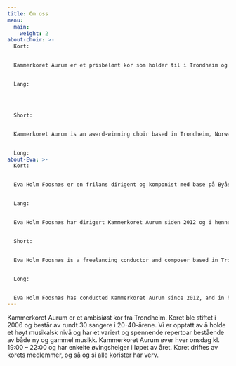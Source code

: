 ```yaml
---
title: Om oss
menu:
  main:
    weight: 2
about-choir: >-
  K﻿ort:


  Kammerkoret Aurum er et prisbelønt kor som holder til i Trondheim og som består av om lag 30 sangere. Koret ble stiftet i 2006 med utgangspunkt i musikkmiljøet ved Norges Teknisk og Naturvitenskapelige Universitet. Aurum har et bredt og variert repertoar med spesielt fokus på ny, skandinavisk musikk, og er en aktiv bestiller av musikk. Prosjektene til koret favner vidt, og springer ofte ut av nysgjerrighet for nye uttrykk.


  L﻿ang:




  S﻿hort:


  Kammerkoret Aurum is an award-winning choir based in Trondheim, Norway, which consists of around 30 singers. The choir was founded in 2006 and has its roots in the musical milieu of the Norwegian University of Science and Technology. Aurum has a vast and varied repertoire concentrating on new, Scandinavian music. Their projects often arise from curiosity towards new musical expressions and they are an eager commissioner of new choral music.


  L﻿ong:
about-Eva: >-
  K﻿ort:


  Eva Holm Foosnæs er en frilans dirigent og komponist med base på Byåsen i Trondheim. Hun har mastergrad i utøvende musikk ved NTNU musikkonservatoriet i Trondheim, hovedinstrument piano med fordypning i komposisjon. Eva har studert både i Italia og Tyskland, og hun har tatt etterutdanning som dirigent på NTNU og Norges Musikkhøyskole med fokus på orkesterdireksjon. Eva er også kunstnerisk leder for Opera di Setra. Eva har dirigert Aurum siden 2012.


  L﻿ang:


  Eva Holm Foosnæs har dirigert Kammerkoret Aurum siden 2012 og i henne har vi funnet en dirigent som tenker utenfor boksen, setter seg høye mål, og forventer kvalitet i alle ledd. Eva er oppvokst i Steinkjer, og har mastergrad i utøvende musikk ved NTNU. Hovedinstrumentet hennes var piano med fordypning i komposisjon. Eva har regional dirigentutdannelse ved NTNU og har studert i Italia våren 2008 (Perugia). Hun har også hatt et halvt års utenlandsopphold i Tyskland, finansiert av RWE Deas Stipendprogram og Norges Forskningsråd for å studere opera og komposisjon hos Manfred Trojahn. Eva jobber i dag som frilans pianist, akkompagnatør, coach, kapellmester og komponist. I tillegg til å ha vært involvert som repetitør i utallige operaproduksjoner rundt om i landet har hun vært kunstnerisk leder for Opera di setra og Tylldalspelet.  Hun har vært pianist ved en rekke operaoppsetninger rundt om i Norge. I 2019 vant hun Anders Wall & Allmänna Sångens international composition award for stykket “The Black Monkey”, og i 2020 gikk Eva til topps i den internasjonale komposisjonskonkurransen Ortus New Music på Manhattan i New York for samme stykke. Eva vet godt hva det vil si å være korsanger. Hun har sunget i damekoret Embla i 10 år og har tatt sangtimer hos Sissel Høyem Aune og Maria Stattin. Koret vokser stadig under Evas kyndige ledelse, og vi er stolte over å ha en dirigent av hennes kaliber!


  S﻿hort:


  Eva Holm Foosnæs is a freelancing conductor and composer based in Trondheim. She holds a master’s degree in music performance from NTNU Department of Music with piano as her main instrument and in-depth studies in composition. Eva has studied in Italy and Germany, as well as continuing studies in conducting at NTNU and at the Norwegian Academy of Music with focus on conduction orchestras. Eva is also the artistic director of Opera di Setra. Eva has conducted Aurum since 2012.


  L﻿ong:


  Eva Holm Foosnæs has conducted Kammerkoret Aurum since 2012, and in her Aurum has found a conductor that thinks outside the box, sets high goals and expects quality in all that is done. Eva holds a master’s degree in music performance from NTNU Department of Music with piano as her main instrument and in-depth studies in composition. Eva has a regional conductor education from NTNU, and studied in Perugia, Italy in 2008. She also received a scholarship from RWE Deas Scholarship Program and the Norwegian Research Council to study opera and composition with Manfred Trojahn in Germany. Today, Eva works as a freelancing pianist, coach and composer. She has worked on several opera productions in Norway as a pianist and repetiteur, as well as the artistic director of Opera di Setra and Tylldalspelet. In 2019, Eva won Anders Wall & Almänna Sångens International Composition Award for the piece “The Black Monkey”, and in 2020 she won the International Composition Award Ortus New Music in Manhattan, New York for the same piece. Eva has also sung in the choir Embla for 10 years, and taken singing lessons with Sissel Høyem Aune and Maria Stattin. The choir has grown immensely under Eva’s leadership, and we are very proud to have a conductor of that caliber!
---
```


Kammerkoret Aurum er et ambisiøst kor fra Trondheim. Koret ble stiftet i 2006 og består av rundt 30 sangere i 20-40-årene. Vi er opptatt av å holde et høyt musikalsk nivå og har et variert og spennende repertoar bestående av både ny og gammel musikk.
Kammerkoret Aurum øver hver onsdag kl. 19:00 – 22:00 og har enkelte øvingshelger i løpet av året. Koret driftes av korets medlemmer, og så og si alle korister har verv.
